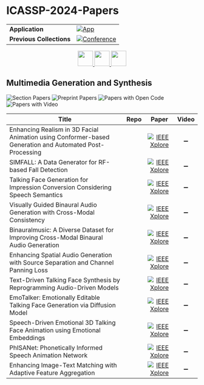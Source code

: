 # ICASSP-2024-Papers

<table>
    <tr>
        <td><strong>Application</strong></td>
        <td>
            <a href="https://huggingface.co/spaces/DmitryRyumin/NewEraAI-Papers" style="float:left;">
                <img src="https://img.shields.io/badge/🤗-NewEraAI--Papers-FFD21F.svg" alt="App" />
            </a>
        </td>
    </tr>
    <tr>
        <td><strong>Previous Collections</strong></td>
        <td>
            <a href="https://github.com/DmitryRyumin/ICASSP-2023-24-Papers/blob/main/README_2023.md">
                <img src="http://img.shields.io/badge/ICASSP-2023-0073AE.svg" alt="Conference">
            </a>
        </td>
    </tr>
</table>

<div align="center">
    <a href="https://github.com/DmitryRyumin/ICASSP-2023-24-Papers/blob/main/sections/2024/main/MLSP-P8.md">
        <img src="https://cdn.jsdelivr.net/gh/DmitryRyumin/NewEraAI-Papers@main/images/left.svg" width="40" alt="" />
    </a>
    <a href="https://github.com/DmitryRyumin/ICASSP-2023-24-Papers/">
        <img src="https://cdn.jsdelivr.net/gh/DmitryRyumin/NewEraAI-Papers@main/images/home.svg" width="40" alt="" />
    </a>
    <a href="https://github.com/DmitryRyumin/ICASSP-2023-24-Papers/blob/main/sections/2024/main/BISP-P4.md">
        <img src="https://cdn.jsdelivr.net/gh/DmitryRyumin/NewEraAI-Papers@main/images/right.svg" width="40" alt="" />
    </a>
</div>

## Multimedia Generation and Synthesis

![Section Papers](https://img.shields.io/badge/Section%20Papers-soon-42BA16) ![Preprint Papers](https://img.shields.io/badge/Preprint%20Papers-soon-b31b1b) ![Papers with Open Code](https://img.shields.io/badge/Papers%20with%20Open%20Code-soon-1D7FBF) ![Papers with Video](https://img.shields.io/badge/Papers%20with%20Video-0-FF0000)

| **Title** | **Repo** | **Paper** | **Video** |
|-----------|:--------:|:---------:|:---------:|
| Enhancing Realism in 3D Facial Animation using Conformer-based Generation and Automated Post-Processing |  | [![IEEE Xplore](https://img.shields.io/badge/IEEE-10447526-E4A42C.svg)](https://ieeexplore.ieee.org/document/10447526) | :heavy_minus_sign: |
| SIMFALL: A Data Generator for RF-based Fall Detection |  | [![IEEE Xplore](https://img.shields.io/badge/IEEE-10446234-E4A42C.svg)](https://ieeexplore.ieee.org/document/10446234) | :heavy_minus_sign: |
| Talking Face Generation for Impression Conversion Considering Speech Semantics |  | [![IEEE Xplore](https://img.shields.io/badge/IEEE-10446947-E4A42C.svg)](https://ieeexplore.ieee.org/document/10446947) | :heavy_minus_sign: |
| Visually Guided Binaural Audio Generation with Cross-Modal Consistency |  | [![IEEE Xplore](https://img.shields.io/badge/IEEE-10446399-E4A42C.svg)](https://ieeexplore.ieee.org/document/10446399) | :heavy_minus_sign: |
| Binauralmusic: A Diverse Dataset for Improving Cross-Modal Binaural Audio Generation |  | [![IEEE Xplore](https://img.shields.io/badge/IEEE-10448509-E4A42C.svg)](https://ieeexplore.ieee.org/document/10448509) | :heavy_minus_sign: |
| Enhancing Spatial Audio Generation with Source Separation and Channel Panning Loss |  | [![IEEE Xplore](https://img.shields.io/badge/IEEE-10447970-E4A42C.svg)](https://ieeexplore.ieee.org/document/10447970) | :heavy_minus_sign: |
| Text-Driven Talking Face Synthesis by Reprogramming Audio-Driven Models |  | [![IEEE Xplore](https://img.shields.io/badge/IEEE-10448506-E4A42C.svg)](https://ieeexplore.ieee.org/document/10448506) | :heavy_minus_sign: |
| EmoTalker: Emotionally Editable Talking Face Generation via Diffusion Model |  | [![IEEE Xplore](https://img.shields.io/badge/IEEE-10447505-E4A42C.svg)](https://ieeexplore.ieee.org/document/10447505) | :heavy_minus_sign: |
| Speech-Driven Emotional 3D Talking Face Animation using Emotional Embeddings |  | [![IEEE Xplore](https://img.shields.io/badge/IEEE-10446842-E4A42C.svg)](https://ieeexplore.ieee.org/document/10446842) | :heavy_minus_sign: |
| PhISANet: Phonetically Informed Speech Animation Network |  | [![IEEE Xplore](https://img.shields.io/badge/IEEE-10448411-E4A42C.svg)](https://ieeexplore.ieee.org/document/10448411) | :heavy_minus_sign: |
| Enhancing Image-Text Matching with Adaptive Feature Aggregation |  | [![IEEE Xplore](https://img.shields.io/badge/IEEE-10446913-E4A42C.svg)](https://ieeexplore.ieee.org/document/10446913) | :heavy_minus_sign: |
